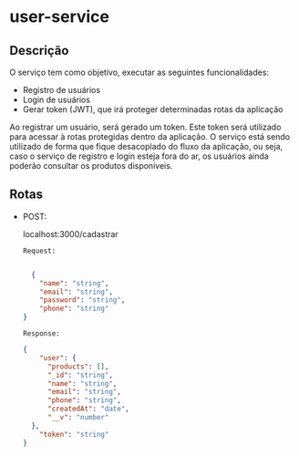 # user-service

## Descrição

O serviço tem como objetivo, executar as seguintes funcionalidades: 
  * Registro de usuários
  * Login de usuários
  * Gerar token (JWT), que irá proteger determinadas rotas da aplicação
  
 Ao registrar um usuário, será gerado um token. Este token será utilizado para acessar à rotas protegidas dentro da aplicação. O serviço está sendo 
 utilizado de forma que fique desacoplado do fluxo da aplicação, ou seja, caso o serviço de registro e login esteja fora do ar, os usuários ainda poderão
 consultar os produtos disponíveis.
 
 
## Rotas

* POST: 
  
  localhost:3000/cadastrar
  
  ` Request: `
  
  ```json 
  
    {
      "name": "string",
      "email": "string",
      "password": "string",
      "phone": "string"
  }
  
  ```
  
    ` Response: `
  
  ```json 
  {
      "user": {
        "products": [],
        "_id": "string",
        "name": "string",
        "email": "string",
        "phone": "string",
        "createdAt": "date",
        "__v": "number"
    },
      "token": "string"
  }
  
  ```
